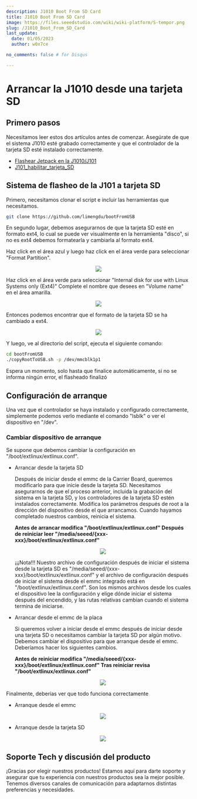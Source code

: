 ```yaml
---
description: J1010 Boot From SD Card
title: J1010 Boot From SD Card
image: https://files.seeedstudio.com/wiki/wiki-platform/S-tempor.png
slug: /J1010_Boot_From_SD_Card
last_update:
  date: 01/05/2023
  author: w0x7ce

no_comments: false # for Disqus

---
```


# Arrancar la J1010 desde una tarjeta SD

## Primero pasos

Necesitamos leer estos dos artículos antes de comenzar. Asegúrate de que el sistema J1010 esté grabado correctamente y que el controlador de la tarjeta SD esté instalado correctamente.

- [Flashear Jetpack en la J1010/J101](https://wiki.seeedstudio.com/reComputer_J1010_J101_Flash_Jetpack/)
- [J101_habilitar_tarjeta_SD](https://wiki.seeedstudio.com/J101_Enable_SD_Card/)

## Sistema de flasheo de la J101 a tarjeta SD

Primero, necesitamos clonar el script e incluir las herramientas que necesitamos.

```bash
git clone https://github.com/limengdu/bootFromUSB
```

En segundo lugar, debemos asegurarnos de que la tarjeta SD esté en formato ext4, lo cual se puede ver visualmente en la herramienta "disco", si no es ext4 debemos formatearla y cambiarla al formato ext4.

Haz click en el área azul y luego haz click en el área verde para seleccionar "Format Partition".

<div align="center"><img width="{800}" src="https://files.seeedstudio.com/wiki/Boot_NVIDIA_System_from_SD_card_for_Jetson101/disk_fix_1.jpg" /></div>


Haz click en el área verde para seleccionar "Internal disk for use with Linux Systems only (Ext4)"
Complete el nombre que desees en "Volume name" en el área amarilla.

<div align="center"><img width={800} src="https://files.seeedstudio.com/wiki/Boot_NVIDIA_System_from_SD_card_for_Jetson101/disk_fix_2.jpg" /></div>

Entonces podemos encontrar que el formato de la tarjeta SD se ha cambiado a ext4.

<div align="center"><img width={800} src="https://files.seeedstudio.com/wiki/Boot_NVIDIA_System_from_SD_card_for_Jetson101/disk_view_1.png" /></div>


Y luego, ve al directorio del script, ejecuta el siguiente comando:

```bash
cd bootFromUSB
./copyRootToUSB.sh -p /dev/mmcblk1p1
```

Espera un momento, solo hasta que finalice automáticamente, si no se informa ningún error, el flasheado finalizó

## Configuración de arranque

Una vez que el controlador se haya instalado y configurado correctamente, simplemente podemos verlo mediante el comando "lsblk" o ver el dispositivo en "/dev".

### Cambiar dispositivo de arranque

Se supone que debemos cambiar la configuración en "/boot/extlinux/extlinux.conf".

- Arrancar desde la tarjeta SD

    Después de iniciar desde el emmc de la Carrier Board, queremos modificarlo para que inicie desde la tarjeta SD. Necesitamos asegurarnos de que el proceso anterior, incluida la grabación del sistema en la tarjeta SD, y los controladores de la tarjeta SD estén instalados correctamente. Modifica los parámetros después de root a la dirección del dispositivo desde el que arrancamos. Cuando hayamos completado nuestros cambios, reinicia el sistema.

    **Antes de arrancar modifica "/boot/extlinux/extlinux.conf" Después de reiniciar leer "/media/seeed/{xxx-xxx}/boot/extlinux/extlinux.conf"**

    <div align="center"><img width={800} src="https://files.seeedstudio.com/wiki/Boot_NVIDIA_System_from_SD_card_for_Jetson101/config_3.png" /></div>


    ¡¡¡Nota!!!
        Nuestro archivo de configuración después de iniciar el sistema desde la tarjeta SD es "/media/seeed/{xxx-xxx}/boot/extlinux/extlinux.conf" y el archivo de configuración después de iniciar el sistema desde el emmc integrado está en "/boot/extlinux/extlinux.conf". Son los mismos archivos desde los cuales el dispositivo lee la configuración y elige dónde iniciar el sistema después del encendido, y las rutas relativas cambian cuando el sistema termina de iniciarse.

- Arrancar desde el emmc de la placa

    Si queremos volver a iniciar desde el emmc después de iniciar desde una tarjeta SD o necesitamos cambiar la tarjeta SD por algún motivo. Debemos cambiar el dispositivo para que arranque desde el emmc. Deberíamos hacer los siguientes cambios.

    **Antes de reiniciar modifica "/media/seeed/{xxx-xxx}/boot/extlinux/extlinux.conf" Tras reiniciar revisa "/boot/extlinux/extlinux.conf"**

    <div align="center"><img width={800} src="https://files.seeedstudio.com/wiki/Boot_NVIDIA_System_from_SD_card_for_Jetson101/config_4.png" /></div>


Finalmente, deberías ver que todo funciona correctamente

- Arranque desde el emmc

    <div align="center"><img width={800} src="https://files.seeedstudio.com/wiki/Boot_NVIDIA_System_from_SD_card_for_Jetson101/lsblk_emmc.png" /></div>

- Arranque desde la tarjeta SD

    <div align="center"><img width={800} src="https://files.seeedstudio.com/wiki/Boot_NVIDIA_System_from_SD_card_for_Jetson101/lsblk_sd.png" /></div>


## Soporte Tech y discusión del producto

¡Gracias por elegir nuestros productos! Estamos aquí para darte soporte y asegurar que tu experiencia con nuestros productos sea la mejor posible. Tenemos diversos canales de comunicación para adaptarnos distintas preferencias y necesidades.

<div class="button_tech_support_container">
<a href="https://forum.seeedstudio.com/" class="button_forum"></a> 
<a href="https://www.seeedstudio.com/contacts" class="button_email"></a>
</div>

<div class="button_tech_support_container">
<a href="https://discord.gg/eWkprNDMU7" class="button_discord"></a> 
<a href="https://github.com/Seeed-Studio/wiki-documents/discussions/69" class="button_discussion"></a>
</div>
